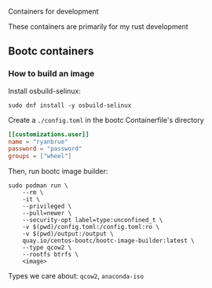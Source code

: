 Containers for development

These containers are primarily for my rust development


## Bootc containers

### How to build an image

Install osbuild-selinux:

```shell
sudo dnf install -y osbuild-selinux
```

Create a `./config.toml` in the bootc Containerfile's directory

```toml
[[customizations.user]]
name = "ryanbrue"
password = "password"
groups = ["wheel"]
```

Then, run bootc image builder:

```
sudo podman run \
    --rm \
    -it \
    --privileged \
    --pull=newer \
    --security-opt label=type:unconfined_t \
    -v $(pwd)/config.toml:/config.toml:ro \
    -v $(pwd)/output:/output \
    quay.io/centos-bootc/bootc-image-builder:latest \
    --type qcow2 \
    --rootfs btrfs \
    <image>
```

Types we care about: `qcow2`, `anaconda-iso`